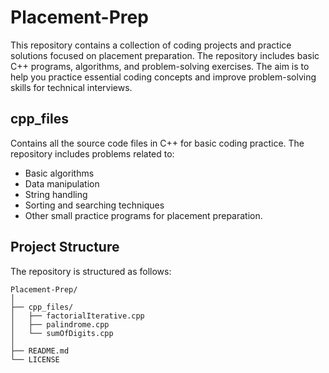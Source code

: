 # Placement-Prep

This repository contains a collection of coding projects and practice solutions focused on placement preparation. The repository includes basic C++ programs, algorithms, and problem-solving exercises. The aim is to help you practice essential coding concepts and improve problem-solving skills for technical interviews.

## cpp_files

Contains all the source code files in C++ for basic coding practice. The repository includes problems related to:

- Basic algorithms
- Data manipulation
- String handling
- Sorting and searching techniques
- Other small practice programs for placement preparation.

## Project Structure

The repository is structured as follows:

```plaintext
Placement-Prep/
│
├── cpp_files/
│   ├── factorialIterative.cpp
│   ├── palindrome.cpp
│   └── sumOfDigits.cpp
│
├── README.md
└── LICENSE


